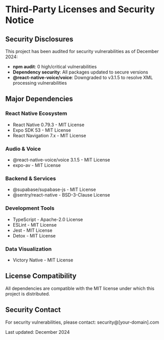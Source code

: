 # Third-Party Licenses and Security Notice

## Security Disclosures

This project has been audited for security vulnerabilities as of December 2024:

- **npm audit**: 0 high/critical vulnerabilities
- **Dependency security**: All packages updated to secure versions
- **@react-native-voice/voice**: Downgraded to v3.1.5 to resolve XML processing vulnerabilities

## Major Dependencies

### React Native Ecosystem

- React Native 0.79.3 - MIT License
- Expo SDK 53 - MIT License
- React Navigation 7.x - MIT License

### Audio & Voice

- @react-native-voice/voice 3.1.5 - MIT License
- expo-av - MIT License

### Backend & Services

- @supabase/supabase-js - MIT License
- @sentry/react-native - BSD-3-Clause License

### Development Tools

- TypeScript - Apache-2.0 License
- ESLint - MIT License
- Jest - MIT License
- Detox - MIT License

### Data Visualization

- Victory Native - MIT License

## License Compatibility

All dependencies are compatible with the MIT license under which this project is distributed.

## Security Contact

For security vulnerabilities, please contact: security@[your-domain].com

Last updated: December 2024
